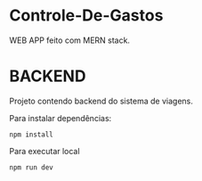# Controle-De-Gastos

WEB APP feito com MERN stack.

# BACKEND

Projeto contendo backend do sistema de viagens.

Para instalar dependências:

```
npm install
```

Para executar local

```
npm run dev
```
